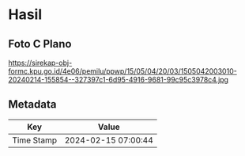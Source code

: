 # Hasil

## Foto C Plano

https://sirekap-obj-formc.kpu.go.id/4e06/pemilu/ppwp/15/05/04/20/03/1505042003010-20240214-155854--327397c1-6d95-4916-9681-99c95c3978c4.jpg


## Metadata

| Key        | Value               |
| ---------- | ------------------- |
| Time Stamp | 2024-02-15 07:00:44 |



